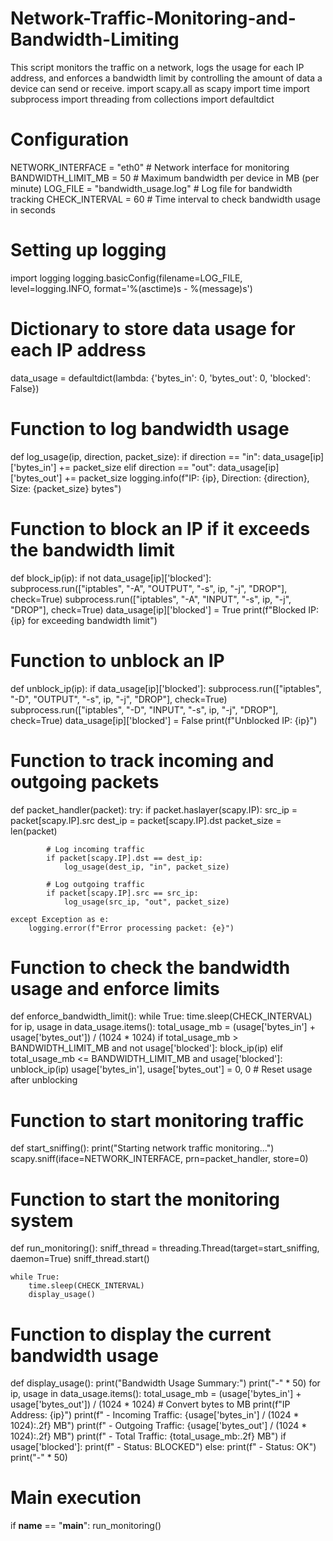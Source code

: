 # Network-Traffic-Monitoring-and-Bandwidth-Limiting
This script monitors the traffic on a network, logs the usage for each IP address, and enforces a bandwidth limit by controlling the amount of data a device can send or receive.
import scapy.all as scapy
import time
import subprocess
import threading
from collections import defaultdict

# Configuration
NETWORK_INTERFACE = "eth0"  # Network interface for monitoring
BANDWIDTH_LIMIT_MB = 50  # Maximum bandwidth per device in MB (per minute)
LOG_FILE = "bandwidth_usage.log"  # Log file for bandwidth tracking
CHECK_INTERVAL = 60  # Time interval to check bandwidth usage in seconds

# Setting up logging
import logging
logging.basicConfig(filename=LOG_FILE, level=logging.INFO, format='%(asctime)s - %(message)s')

# Dictionary to store data usage for each IP address
data_usage = defaultdict(lambda: {'bytes_in': 0, 'bytes_out': 0, 'blocked': False})

# Function to log bandwidth usage
def log_usage(ip, direction, packet_size):
    if direction == "in":
        data_usage[ip]['bytes_in'] += packet_size
    elif direction == "out":
        data_usage[ip]['bytes_out'] += packet_size
    logging.info(f"IP: {ip}, Direction: {direction}, Size: {packet_size} bytes")

# Function to block an IP if it exceeds the bandwidth limit
def block_ip(ip):
    if not data_usage[ip]['blocked']:
        subprocess.run(["iptables", "-A", "OUTPUT", "-s", ip, "-j", "DROP"], check=True)
        subprocess.run(["iptables", "-A", "INPUT", "-s", ip, "-j", "DROP"], check=True)
        data_usage[ip]['blocked'] = True
        print(f"Blocked IP: {ip} for exceeding bandwidth limit")

# Function to unblock an IP
def unblock_ip(ip):
    if data_usage[ip]['blocked']:
        subprocess.run(["iptables", "-D", "OUTPUT", "-s", ip, "-j", "DROP"], check=True)
        subprocess.run(["iptables", "-D", "INPUT", "-s", ip, "-j", "DROP"], check=True)
        data_usage[ip]['blocked'] = False
        print(f"Unblocked IP: {ip}")

# Function to track incoming and outgoing packets
def packet_handler(packet):
    try:
        if packet.haslayer(scapy.IP):
            src_ip = packet[scapy.IP].src
            dest_ip = packet[scapy.IP].dst
            packet_size = len(packet)

            # Log incoming traffic
            if packet[scapy.IP].dst == dest_ip:
                log_usage(dest_ip, "in", packet_size)

            # Log outgoing traffic
            if packet[scapy.IP].src == src_ip:
                log_usage(src_ip, "out", packet_size)

    except Exception as e:
        logging.error(f"Error processing packet: {e}")

# Function to check the bandwidth usage and enforce limits
def enforce_bandwidth_limit():
    while True:
        time.sleep(CHECK_INTERVAL)
        for ip, usage in data_usage.items():
            total_usage_mb = (usage['bytes_in'] + usage['bytes_out']) / (1024 * 1024)
            if total_usage_mb > BANDWIDTH_LIMIT_MB and not usage['blocked']:
                block_ip(ip)
            elif total_usage_mb <= BANDWIDTH_LIMIT_MB and usage['blocked']:
                unblock_ip(ip)
                usage['bytes_in'], usage['bytes_out'] = 0, 0  # Reset usage after unblocking

# Function to start monitoring traffic
def start_sniffing():
    print("Starting network traffic monitoring...")
    scapy.sniff(iface=NETWORK_INTERFACE, prn=packet_handler, store=0)

# Function to start the monitoring system
def run_monitoring():
    sniff_thread = threading.Thread(target=start_sniffing, daemon=True)
    sniff_thread.start()

    while True:
        time.sleep(CHECK_INTERVAL)
        display_usage()

# Function to display the current bandwidth usage
def display_usage():
    print("Bandwidth Usage Summary:")
    print("-" * 50)
    for ip, usage in data_usage.items():
        total_usage_mb = (usage['bytes_in'] + usage['bytes_out']) / (1024 * 1024)  # Convert bytes to MB
        print(f"IP Address: {ip}")
        print(f"  - Incoming Traffic: {usage['bytes_in'] / (1024 * 1024):.2f} MB")
        print(f"  - Outgoing Traffic: {usage['bytes_out'] / (1024 * 1024):.2f} MB")
        print(f"  - Total Traffic: {total_usage_mb:.2f} MB")
        if usage['blocked']:
            print(f"  - Status: BLOCKED")
        else:
            print(f"  - Status: OK")
        print("-" * 50)

# Main execution
if __name__ == "__main__":
    run_monitoring()
